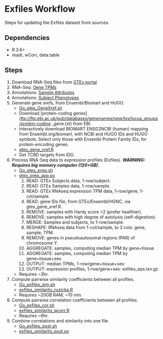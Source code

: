 # Exfiles Workflow

Steps for updating the Exfiles dataset from sources.

## Dependencies

* R 3.6+
* readr, wCorr, data.table

## Steps

1. Download RNA-Seq files from [GTEx portal](https://www.gtexportal.org/)
  1. RNA-Seq: [Gene TPMs](https://storage.googleapis.com/gtex_analysis_v8/rna_seq_data/GTEx_Analysis_2017-06-05_v8_RNASeQCv1.1.9_gene_tpm.gct.gz)
  1. Annotations: [Sample Attributes](https://storage.googleapis.com/gtex_analysis_v8/annotations/GTEx_Analysis_v8_Annotations_SampleAttributesDS.txt)
  1. Annotations: [Subject Phenotypes](https://storage.googleapis.com/gtex_analysis_v8/annotations/GTEx_Analysis_v8_Annotations_SubjectPhenotypesDS.txt)
1. Generate gene xrefs, from Ensembl/Biomart and HUGO.
    * [Go_gtex_GeneXref.sh](sh/Go_gtex_GeneXref.sh)
    * Download [protein-coding genes](ftp://ftp.ebi.ac.uk/pub/databases/genenames/new/tsv/locus_groups/protein-coding _gene.txt) from EBI.
    * Interactively download BIOMART ENSG2NCBI (human) mapping from Ensembl.org/biomart, with NCBI and HUGO IDs and HUGO symbols.  Select only those with Ensembl Protein Family IDs, for protein-encoding genes.
    * [gtex_gene_xref.R](R/gtex_gene_xref.R)
    * Get TCRD targets from IDG.
1. Process RNA-Seq data to expression profiles (Exfiles). ___WARNING: Requires big memory computer (120+GB).___
    * [Go_gtex_prep.sh](sh/Go_gtex_prep.sh)
    * [gtex_prep_app.py](python/gtex_prep_app.py)
        1. READ: GTEx Subjects data, 1-row/subject.
        1. READ: GTEx Samples data, 1-row/sample.
        1. READ: GTEx RNAseq expression TPM data, 1-row/gene, 1-col/sample.
        1. READ: gene IDs file, from GTEx/Ensembl/HGNC, via gtex_gene_xref.R. 
        1. REMOVE: samples with Hardy score >2 (prefer healthier).
        1. REMOVE: samples with high degree of autolysis (self-digestion).
        1. MERGE: Samples and subjects, to 1-row/sample.
        1. RESHAPE: RNAseq data from 1-col/sample, to 3 cols: gene, sample, TPM.
        1. REMOVE: genes in pseudoautosomal regions (PAR) of chromosome Y.
        1. AGGREGATE: samples, computing median TPM by gene+tissue.
        1. AGGREGATE: samples, computing median TPM by gene+tissue+sex.
        1. OUTPUT: median TPMs, 1-row/gene+tissue+sex: 
        1. OUTPUT: expression profiles, 1-row/gene+sex: exfiles_eps.tsv.gz
    * Requires ~3hr.
1. Compute pairwise similarity coefficients between all profiles.
    * [Go_exfiles_sim.sh](sh/Go_exfiles_sim.sh)
    * [exfiles_similarity_ruzicka.R](R/exfiles_similarity_ruzicka.R)
    * Requires ~20GB RAM, ~10 min.
1. Compute pairwise correlation coefficients between all profiles.
    * [Go_exfiles_cor.sh](sh/Go_exfiles_cor.sh)
    * [exfiles_similarity_wcorr.R](R/exfiles_similarity_wcorr.R)
    * Requires ~6hr.
1. Combine correlations and similarity into one file.
    * [Go_exfiles_post.sh](sh/Go_exfiles_post.sh)
    * [exfiles_similarity_post.py](python/exfiles_similarity_post.py)
